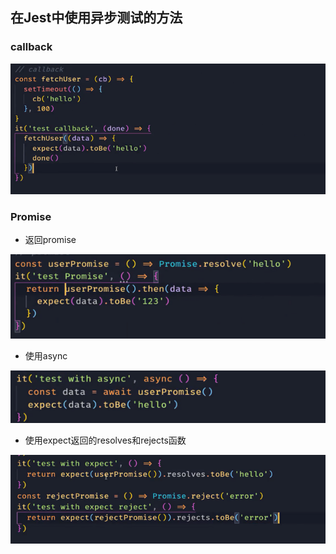 ## 在Jest中使用异步测试的方法

### callback

![](image/02-异步测试/1644891130366.png)

### Promise

- 返回promise

![](image/02-异步测试/1644891174876.png)

- 使用async

![](image/02-异步测试/1644891216124.png)

- 使用expect返回的resolves和rejects函数

![](image/02-异步测试/1644891282169.png)
